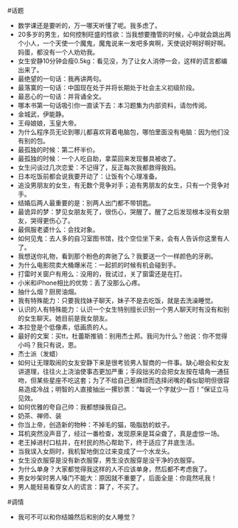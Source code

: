 #话题
- 数学课还是要听的，万一哪天听懂了呢。我多虑了。
- 20多岁的男生，如何控制旺盛的性欲：当我想要撸管的时候，心中就会跳出两个小人，一个天使一个魔鬼，魔鬼说来一发吧多爽啊，天使说好啊好啊好啊。妈蛋，都没有一个人劝劝我。
- 女生安静10分钟会瘦0.5kg：看见没，为了让女人消停一会，这样的谎言都编出来了。
- 最绝望的一句话：我再讲两句。
- 最落寞的一句话：中国现在处于并将长期处于社会主义初级阶段。
- 最恶心的一句话：并背诵全文。
- 哪本书第一句话吸引你一直读下去：本习题集为内部资料，请勿传阅。
- 金城武，伊能静。
- 王母娘娘，玉皇大帝。
- 为什么程序员无论到哪儿都喜欢背着电脑包，哪怕里面没有电脑：因为他们没有别的包。
- 最孤独的时候：第二杯半价。
- 最孤独的时候：一个人吃自助，拿菜回来发现餐具被收了。
- 女生问谈过几次恋爱：不记得了，反正每次我都救得我妈。
- 日本吃饭前都会说我要开动了：让饭有个心理准备。
- 追没男朋友的女生，有无数个竞争对手；追有男朋友的女生，只有一个竞争对手。
- 结婚后两人最重要的是：别两人出门都不带钥匙。
- 最诡异的梦：梦见女朋友死了，很伤心，哭醒了。醒了之后发现根本没有女朋友，哭得更伤心了。
- 最佩服老婆什么：会找对象。
- 如何见鬼：去人多的自习室图书馆，找个空位坐下来，会有人告诉你这里有人了。
- 我想送你礼物，看到那个粉色的奔驰了么？我要送一个一样颜色的牙刷。
- 为什么电影院卖大桶爆米花：一起抓的时候有机会碰到手。
- 打雷时关窗户有用么：没用的，我试过，关了窗雷还是在打。
- 小米和iPhone相比的优势：丢了没那么心疼。
- 抽什么烟？厨房油烟。
- 我有特殊能力：只要我找妹子聊天，妹子不是去吃饭，就是去洗澡睡觉。
- 认识的人有特殊能力：认识一个女生特别擅长识别一个男人聊天时有没有和别的女生聊天。她目前是我女朋友。
- 本拉登是个低像素，低画质的人。
- 最好的文案：买tt，杜蕾斯推销：别用杰士邦。我问为什么？他说：你不觉得小吗？我只有说，恩。
- 杰士派（发蜡）
- 如何让无理取闹的女友安静下来是很考验男人智商的一件事。缺心眼会和女友讲道理，往往火上浇油使事态更加严重；手段拙劣的会把女友按在墙角一通狂吻，但某些星座不吃这套；为了不给自己惹麻烦而选择闭嘴的看似聪明但很容易造成冷战；明智的人直接抽出一摞钞票：“每说一个字就少一百！”保证立马见效。
- 如何优雅的夸自己帅：我都想操我自己。
- 奶茶、禅师、装
- 你当上帝，创造新的物种：不掉毛的猫，吸脂肪的蚊子。
- 耳机突然没声音了，经过一番检查，发现原来是耳朵聋了，真是虚惊一场。
- 老王掉进村口枯井，在村民的热心帮助下，终于适应了井底生活。
- 当我误入女厕时，我机智地倒立过来变成了一个水龙头。
- 女生没衣服穿是没有新衣服穿，男生没衣服穿是没干净的衣服穿。
- 为什么单身？大家都觉得我这样的人不应该单身，然后都不考虑我了。
- 男女吵架时男人嗓门不能大：原因就不重要了，后面全是：你竟然吼我！
- 男人能轻易看穿女人的谎言：算了，不买了。


#调情
- 我可不可以和你结婚然后和别的女人睡觉？


